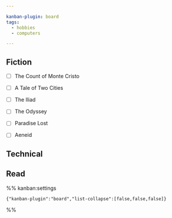 ```yaml
---

kanban-plugin: board
tags:
  - hobbies
  - computers

---
```


## Fiction

- [ ] The Count of Monte Cristo
- [ ] A Tale of Two Cities
- [ ] The Iliad
- [ ] The Odyssey
- [ ] Paradise Lost
- [ ] Aeneid


## Technical



## Read





%% kanban:settings
```
{"kanban-plugin":"board","list-collapse":[false,false,false]}
```
%%